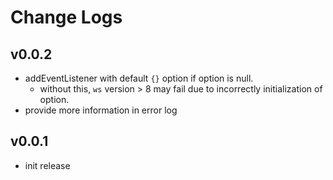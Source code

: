 # Change Logs

## v0.0.2

 - addEventListener with default `{}` option if option is null.
   - without this, `ws` version > 8 may fail due to incorrectly initialization of option.
 - provide more information in error log

 
## v0.0.1

 - init release
